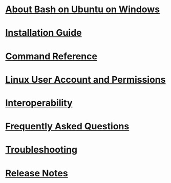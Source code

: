 # [About Bash on Ubuntu on Windows](./about.md)
# [Installation Guide](./install_guide.md)
# [Command Reference](./reference.md)
# [Linux User Account and Permissions](./user_support.md)
# [Interoperability](./interop.md)
# [Frequently Asked Questions](./faq.md)
# [Troubleshooting](./troubleshooting.md)
# [Release Notes](./release_notes.md)
